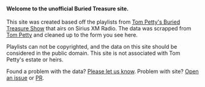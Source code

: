 #### Welcome to the unofficial Buried Treasure site.
This site was created based off the playlists from [Tom Petty's Buried Treasure Show](https://www.siriusxm.com/channels/tom-pettys-buried-treasure) that airs on Sirius XM Radio. The data was scrapped from [Tom Petty](https://www.tompetty.com) and cleaned up to the form you see here.

Playlists can not be copyrighted, and the data on this site should be considered in the public domain. This site is not associated with Tom Petty's estate or heirs.

Found a problem with the data?  [Please let us know](/ContactUs). Problem with site? [Open an issue](https://github.com/phpfui/TomPettyBuriedTreasure/issues) or [PR](https://github.com/phpfui/TomPettyBuriedTreasure/pulls).

